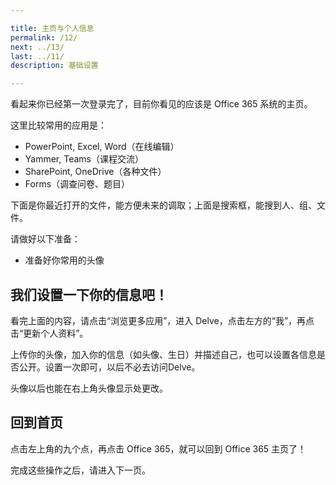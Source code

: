 ```yaml
---

title: 主页与个人信息
permalink: /12/
next: ../13/
last: ../11/
description: 基础设置

---
```


看起来你已经第一次登录完了，目前你看见的应该是 Office 365 系统的主页。

这里比较常用的应用是：

- PowerPoint, Excel, Word（在线编辑）
- Yammer, Teams（课程交流）
- SharePoint, OneDrive（各种文件）
- Forms（调查问卷、题目）

下面是你最近打开的文件，能方便未来的调取；上面是搜索框，能搜到人、组、文件。

请做好以下准备：

- 准备好你常用的头像

## 我们设置一下你的信息吧！

看完上面的内容，请点击“浏览更多应用”，进入 Delve，点击左方的“我”，再点击“更新个人资料”。

上传你的头像，加入你的信息（如头像、生日）并描述自己，也可以设置各信息是否公开。设置一次即可，以后不必去访问Delve。

头像以后也能在右上角头像显示处更改。

## 回到首页

点击左上角的九个点，再点击 Office 365，就可以回到 Office 365 主页了！

完成这些操作之后，请进入下一页。
